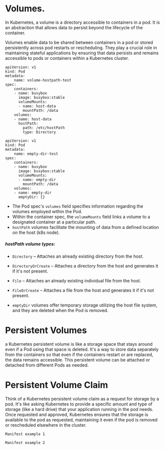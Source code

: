 # Volumes.

In Kubernetes, a volume is a directory accessible to containers in a pod. It is an abstraction that allows data to persist beyond the lifecycle of the container.

Volumes enable data to be shared between containers in a pod or stored persistently across pod restarts or rescheduling. They play a crucial role in maintaining stateful applications by ensuring that data persists and remains accessible to pods or containers within a Kubernetes cluster.

```
apiVersion: v1
kind: Pod
metadata:
    name: volume-hostpath-test
spec:
    containers:
    - name: busybox
      image: busybox:stable
      volumeMounts:
      - name: host-data
        mountPath: /data
    volumes:
    - name: host-data
      hostPath:
        path: /etc/hostPath
        type: Directory
```

```
apiVersion: v1
kind: Pod
metadata:
    name: empty-dir-test
spec:
    containers:
    - name: busybox
      image: busybox:stable
      volumeMounts:
      - name: empty-dir
        mountPath: /data
    volumes:
    - name: empty-dir
      emptyDir: {}
```

* The Pod spec's `volumes` field specifies information regarding the volumes employed within the Pod.
* Within the container spec, the `volumeMounts` field links a volume to a designated container at a particular path.
* `hostPath` volumes facilitate the mounting of data from a defined location on the host (k8s node).

##### hostPath volume types:

* `Directory` – Attaches an already existing directory from the host.
* `DirectoryOrCreate` – Attaches a directory from the host and generates it if it's not present.
* `File` – Attaches an already existing individual file from the host.
* `FileOrCreate` – Attaches a file from the host and generates it if it's not present.

* `emptyDir` volumes offer temporary storage utilizing the host file system, and they are deleted when the Pod is removed.

# Persistent Volumes

a Kubernetes persistent volume is like a storage space that stays around even if a Pod using that space is deleted. 
It's a way to store data separately from the containers so that even if the containers restart or are replaced, the data remains accessible.
This persistent volume can be attached or detached from different Pods as needed.

# Persistent Volume Claim

Think of a Kubernetes persistent volume claim as a request for storage by a pod. It's like asking Kubernetes to provide a specific amount and type of storage (like a hard drive) that your application running in the pod needs. Once requested and approved, Kubernetes ensures that the storage is available to the pod as requested, maintaining it even if the pod is removed or rescheduled elsewhere in the cluster.

```
Manifest example 1
```

```
Manifest example 2
```